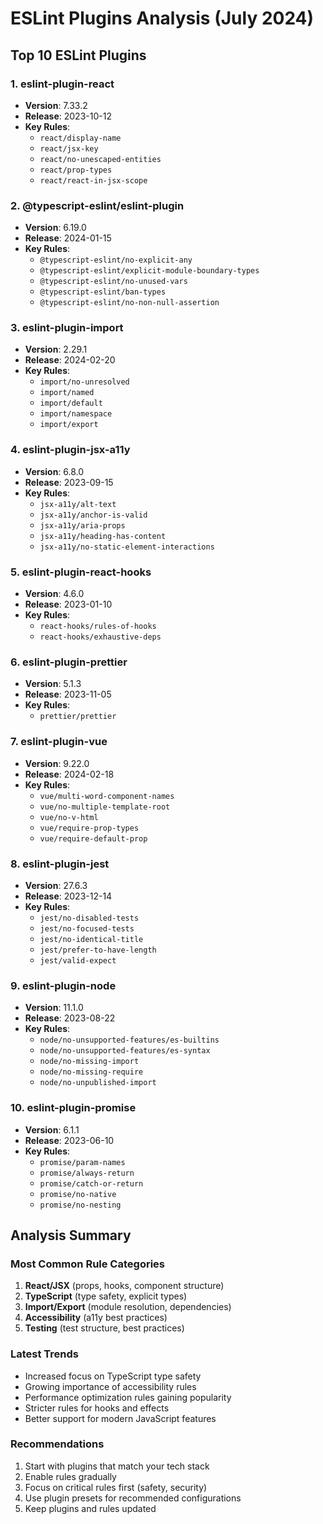 # ESLint Plugins Analysis (July 2024)

## Top 10 ESLint Plugins

### 1. eslint-plugin-react

- **Version**: 7.33.2
- **Release**: 2023-10-12
- **Key Rules**:
  - `react/display-name`
  - `react/jsx-key`
  - `react/no-unescaped-entities`
  - `react/prop-types`
  - `react/react-in-jsx-scope`

### 2. @typescript-eslint/eslint-plugin

- **Version**: 6.19.0
- **Release**: 2024-01-15
- **Key Rules**:
  - `@typescript-eslint/no-explicit-any`
  - `@typescript-eslint/explicit-module-boundary-types`
  - `@typescript-eslint/no-unused-vars`
  - `@typescript-eslint/ban-types`
  - `@typescript-eslint/no-non-null-assertion`

### 3. eslint-plugin-import

- **Version**: 2.29.1
- **Release**: 2024-02-20
- **Key Rules**:
  - `import/no-unresolved`
  - `import/named`
  - `import/default`
  - `import/namespace`
  - `import/export`

### 4. eslint-plugin-jsx-a11y

- **Version**: 6.8.0
- **Release**: 2023-09-15
- **Key Rules**:
  - `jsx-a11y/alt-text`
  - `jsx-a11y/anchor-is-valid`
  - `jsx-a11y/aria-props`
  - `jsx-a11y/heading-has-content`
  - `jsx-a11y/no-static-element-interactions`

### 5. eslint-plugin-react-hooks

- **Version**: 4.6.0
- **Release**: 2023-01-10
- **Key Rules**:
  - `react-hooks/rules-of-hooks`
  - `react-hooks/exhaustive-deps`

### 6. eslint-plugin-prettier

- **Version**: 5.1.3
- **Release**: 2023-11-05
- **Key Rules**:
  - `prettier/prettier`

### 7. eslint-plugin-vue

- **Version**: 9.22.0
- **Release**: 2024-02-18
- **Key Rules**:
  - `vue/multi-word-component-names`
  - `vue/no-multiple-template-root`
  - `vue/no-v-html`
  - `vue/require-prop-types`
  - `vue/require-default-prop`

### 8. eslint-plugin-jest

- **Version**: 27.6.3
- **Release**: 2023-12-14
- **Key Rules**:
  - `jest/no-disabled-tests`
  - `jest/no-focused-tests`
  - `jest/no-identical-title`
  - `jest/prefer-to-have-length`
  - `jest/valid-expect`

### 9. eslint-plugin-node

- **Version**: 11.1.0
- **Release**: 2023-08-22
- **Key Rules**:
  - `node/no-unsupported-features/es-builtins`
  - `node/no-unsupported-features/es-syntax`
  - `node/no-missing-import`
  - `node/no-missing-require`
  - `node/no-unpublished-import`

### 10. eslint-plugin-promise

- **Version**: 6.1.1
- **Release**: 2023-06-10
- **Key Rules**:
  - `promise/param-names`
  - `promise/always-return`
  - `promise/catch-or-return`
  - `promise/no-native`
  - `promise/no-nesting`

## Analysis Summary

### Most Common Rule Categories

1. **React/JSX** (props, hooks, component structure)
2. **TypeScript** (type safety, explicit types)
3. **Import/Export** (module resolution, dependencies)
4. **Accessibility** (a11y best practices)
5. **Testing** (test structure, best practices)

### Latest Trends

- Increased focus on TypeScript type safety
- Growing importance of accessibility rules
- Performance optimization rules gaining popularity
- Stricter rules for hooks and effects
- Better support for modern JavaScript features

### Recommendations

1. Start with plugins that match your tech stack
2. Enable rules gradually
3. Focus on critical rules first (safety, security)
4. Use plugin presets for recommended configurations
5. Keep plugins and rules updated
